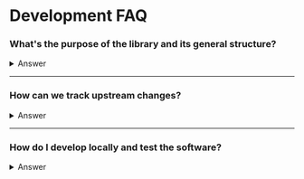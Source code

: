 # Development FAQ

### **What's the purpose of the library and its general structure?**

<details>
  <summary>Answer</summary>
  
The library generates Go data structures from a JSONSchema to parse the `furyctl.yaml` file, including support for both Unmarshal and Marshal in Go, fully compatible with the standard library. The library was forked by Claudio Beatrice, who took over the original repository. To keep the library available, it was decided to fork it internally.

#### Simple example

Taking this schema as an example:

```json
{
  "$schema": "http://json-schema.org/draft-07/schema#",
  "type": "object",
  "properties": {
    "name": {
      "type": "string"
    },
    "age": {
      "type": "integer"
    }
  },
  "required": ["name", "age"]
}
```

The output you get is:

```go
// Code generated by github.com/sighupio/go-jsonschema, DO NOT EDIT.

package public

import "encoding/json"
import "fmt"

type ExampleSchema struct {
	// Age corresponds to the JSON schema field "age".
	Age int `json:"age" yaml:"age" mapstructure:"age"`

	// Name corresponds to the JSON schema field "name".
	Name string `json:"name" yaml:"name" mapstructure:"name"`
}

// UnmarshalJSON implements json.Unmarshaler.
func (j *ExampleSchema) UnmarshalJSON(b []byte) error {
	var raw map[string]interface{}
	if err := json.Unmarshal(b, &raw); err != nil {
		return err
	}
	if v, ok := raw["age"]; !ok || v == nil {
		return fmt.Errorf("field age in ExampleSchema: required")
	}
	if v, ok := raw["name"]; !ok || v == nil {
		return fmt.Errorf("field name in ExampleSchema: required")
	}
	type Plain ExampleSchema
	var plain Plain
	if err := json.Unmarshal(b, &plain); err != nil {
		return err
	}
	*j = ExampleSchema(plain)
	return nil
}

```

</details>

---

### **How can we track upstream changes?**

<details>
  <summary>Answer</summary>
  
Perform upstream merges, fix any conflicts, and repeat.

</details>

---

### **How do I develop locally and test the software?**

<details>
  <summary>Answer</summary>
  
The project is developed using the standard Go tools, and testing is done using a test JSONSchema.
</details>
